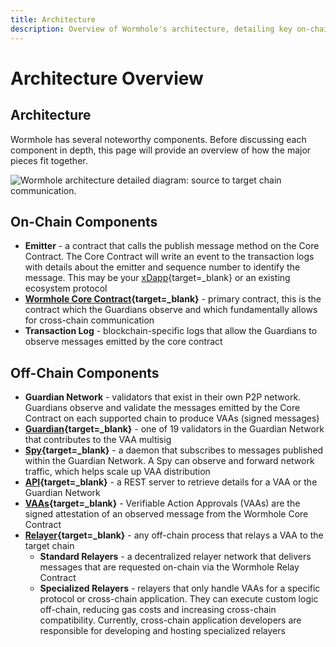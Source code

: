 ```yaml
---
title: Architecture
description: Overview of Wormhole's architecture, detailing key on-chain and off-chain components like the Core Contract, Guardian Network, and relayers.
---
```


# Architecture Overview

## Architecture

Wormhole has several noteworthy components. Before discussing each component in depth, this page will provide an overview of how the major pieces fit together.

![Wormhole architecture detailed diagram: source to target chain communication.](/images/learn/architecture/architecture-1.webp)

## On-Chain Components

- **Emitter** - a contract that calls the publish message method on the Core Contract. The Core Contract will write an event to the transaction logs with details about the emitter and sequence number to identify the message. This may be your [xDapp](/learn/glossary/#xdapp){target=\_blank} or an existing ecosystem protocol
- **[Wormhole Core Contract](/learn/messaging/core-contracts/){target=\_blank}** - primary contract, this is the contract which the Guardians observe and which fundamentally allows for cross-chain communication
- **Transaction Log** - blockchain-specific logs that allow the Guardians to observe messages emitted by the core contract

## Off-Chain Components

- **Guardian Network** - validators that exist in their own P2P network. Guardians observe and validate the messages emitted by the Core Contract on each supported chain to produce VAAs (signed messages)
- **[Guardian](/learn/infrastructure/guardians/){target=\_blank}** - one of 19 validators in the Guardian Network that contributes to the VAA multisig
- **[Spy](/learn/infrastructure/spy/){target=\_blank}** - a daemon that subscribes to messages published within the Guardian Network. A Spy can observe and forward network traffic, which helps scale up VAA distribution
- **[API](https://docs.wormholescan.io/){target=\_blank}** - a REST server to retrieve details for a VAA or the Guardian Network 
- **[VAAs](/learn/infrastructure/vaas/){target=\_blank}** - Verifiable Action Approvals (VAAs) are the signed attestation of an observed message from the Wormhole Core Contract
- **[Relayer](/learn/infrastructure/relayer/){target=\_blank}** - any off-chain process that relays a VAA to the target chain
    - **Standard Relayers** - a decentralized relayer network that delivers messages that are requested on-chain via the Wormhole Relay Contract
    - **Specialized Relayers** - relayers that only handle VAAs for a specific protocol or cross-chain application. They can execute custom logic off-chain, reducing gas costs and increasing cross-chain compatibility. Currently, cross-chain application developers are responsible for developing and hosting specialized relayers

